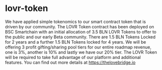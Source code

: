 # lovr-token
We have applied simple tokenomics to our smart contract token that is driven by our community. The LOVR Token contract has been deployed on BSC Smartchain with an initial allocation of 3.5 BLN LOVR Tokens to offer to the public and our early Beta community. There are 1.5 BLN Tokens Locked for 2 years and a further 1.5 BLN Tokens locked for 4 years. We will be offering 3 profit gifting/sharing pool tiers for our entire roadmap revenue, one is 3%, another is 10% and lastly we have our 20% tier. The LOVR Token will be required to take full advantage of our platform and additional features. You can find out more details at https://thelovebridge.io
